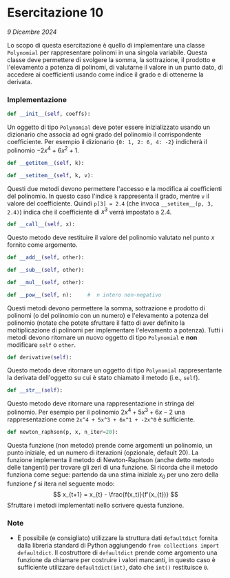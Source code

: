 # Esercitazione 10

_9 Dicembre 2024_

Lo scopo di questa esercitazione è quello di implementare una classe ```Polynomial``` per rappresentare polinomi in una singola variabile. Questa classe deve permettere di svolgere la somma, la sottrazione, il prodotto e l'elevamento a potenza di polinomi, di valutarne il valore in un punto dato, di accedere ai coefficienti usando come indice il grado e di ottenerne la derivata.

### Implementazione

```Python
def __init__(self, coeffs):
```
Un oggetto di tipo ```Polynomial``` deve poter essere inizializzato usando un dizionario che associa ad ogni grado del polinomio il corrispondente coefficiente. Per esempio il dizionario ```{0: 1, 2: 6, 4: -2}```  indicherà il polinomio $-2x^4 + 6x^2 + 1$.

```Python
def __getitem__(self, k):

def __setitem__(self, k, v):
```
Questi due metodi devono permettere l'accesso e la modifica ai coefficienti del polinomio. In questo caso l'indice ```k``` rappresenta il grado, mentre ```v``` il valore del coefficiente. Quindi ```p[3] = 2.4``` (che invoca ```__setitem__(p, 3, 2.4)```) indica che il coefficiente di $x^3$ verrà impostato a $2.4$.

```Python
def __call__(self, x):
```
Questo metodo deve restituire il valore del polinomio valutato nel punto $x$ fornito come argomento.

```Python
def __add__(self, other):

def __sub__(self, other):

def __mul__(self, other):

def __pow__(self, n):     #  n intero non-negativo
```
Questi metodi devono permettere la somma, sottrazione e prodotto di polinomi (o del polinomio con un numero) e l'elevamento a potenza del polinomio (notate che potete sfruttare il fatto di aver definito la moltiplicazione di polinomi per implementare l'elevamento a potenza). Tutti i metodi devono ritornare un nuovo oggetto di tipo ```Polynomial``` e **non** modificare ```self``` o ```other```.

```Python
def derivative(self):
```
Questo metodo deve ritornare un oggetto di tipo ```Polynomial``` rappresentante la derivata dell'oggetto su cui è stato chiamato il metodo (i.e., ```self```).

```Python
def __str__(self):
```
Questo metodo deve ritornare una rappresentazione in stringa del polinomio. Per esempio per il polinomio $2x^4 + 5x^3 + 6x -2$ una rappresentazione come ```2x^4 + 5x^3 + 6x^1 + -2x^0``` è sufficiente.

```Python
def newton_raphson(p, x, n_iter=20):
```
Questa funzione (non metodo) prende come argomenti un polinomio, un punto iniziale, ed un numero di iterazioni (opzionale, default $20$). La funzione implementa il metodo di Newton-Raphson (anche detto metodo delle tangenti) per trovare gli zeri di una funzione. Si ricorda che il metodo funziona come segue: partendo da una stima iniziale $x_0$ per uno zero della funzione $f$ si itera nel seguente modo:
$$
x_{t+1} = x_{t} - \frac{f(x_t)}{f'(x_{t})}
$$
Sfruttare i metodi implementati nello scrivere questa funzione.

### Note

- È possibile (e consigliato) utilizzare la struttura dati ```defaultdict``` fornita dalla libreria standard di Python aggiungendo ```from collections import defaultdict```. Il costruttore di ```defaultdict``` prende come argomento una funzione da chiamare per costruire i valori mancanti, in questo caso è sufficiente utilizzare ```defaultdict(int)```, dato che ```int()``` restituisce ```0```.